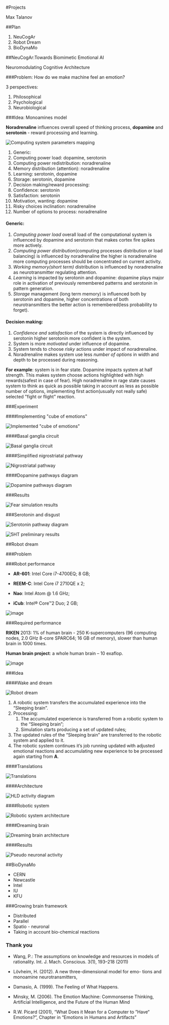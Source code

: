 #Projects

Max Talanov 

##Plan

1. NeuCogAr
1. Robot Dream
1. BioDynaMo

##NeuCogAr:Towards Biomimetic Emotional AI

Neuromodulating Cognitive Architecture

###Problem: How do we make machine feel an emotion?

3 perspectives: 

1. Philosophical
1. Psychological
1. Neurobiological

###Idea: Monoamines model

**Noradrenaline** influences overall speed of thinking process, **dopamine** and **serotonin** - reward processing and learning.

![Computing system parameters mapping](figure3_cube_of_parameters_front.png)

 1. Generic:
   2. Computing power load: dopamine, serotonin
   2. Computing power redistribution: noradrenaline
   2. Memory distribution (attention): noradrenaline
   2. Learning: serotonin, dopamine
   2. Storage: serotonin, dopamine
 1. Decision making/reward processing:
   2. Confidence: serotonin
   2. Satisfaction: serotonin
   2. Motivation, wanting: dopamine
   2. Risky choices inclination: noradrenaline
   2. Number of options to process: noradrenaline

#### Generic:

1. *Computing power load* overall load of the computational system is influenced by dopamine and serotonin that makes cortex fire spikes more actively.
1. *Computing power distribution*(computing processes distribution or load balancing) is influenced by noradrenaline the higher is noradrenaline more computing processes should be concentrated on current activity.
1. *Working memory(short term)* distribution is influenced by noradrenaline as neurotransmitter regulating attention.
1. *Learning* is impacted by serotonin and dopamine: dopamine plays major role in activation of previously remembered patterns and serotonin in pattern generation.
1. *Storage* management (long term memory) is influenced both by serotonin and dopamine, higher concentrations of both neurotransmitters the better action is remembered(less probability to forget).

#### Decision making:

1. *Confidence and satisfaction* of the system is directly influenced by serotonin higher serotonin more confident is the system.
1. System is more *motivated* under influence of dopamine.
1. System tends to choose *risky* actions under impact of noradrenaline.
1. Noradrenaline makes system use less *number of options* in width and depth to be processed during reasoning.

**For example**: system is in fear state. Dopamine impacts system at half strength. This makes system choose actions highlighted with high rewards(safest in case of fear). High noradrenaline in rage state causes system to think as quick as possible taking in account as less as possible number of options, implementing first action(usually not really safe) selected "fight or flight" reaction.

###Experiment

####Implementing "cube of emotions"

![Implemented "cube of emotions"](advanced_cube_weight.png)

####Basal ganglia circuit

![Basal ganglia circuit](Basal_ganglia_circuits_cropped.png)

####Simplified nigrostriatal pathway

![Nigrostriatal pathway](nigrostriatal.png)

####Dopamine pathways diagram

![Dopamine pathways diagram](dopamine_diagram.png)

###Results

![Fear simulation results](result.png)

###Serotonin and disgust

![Serotonin pathway diagram](serotonin_diagram.png)

![5HT preliminary results](https://raw.githubusercontent.com/research-team/NEUCOGAR/master/NEST/cube/dopa%2Bsero/results/spikes_cerebral%20cortex%20%5B5ht%5D%2Bdopa.png)

##Robot dream

###Problem

###Robot performance


-   **AR-601**: Intel Core i7-4700EQ; 8 GB;

-   **REEM-C**: Intel Core i7 2710QE x 2;

-   **Nao**: Intel Atom @ 1.6 GHz;

-   **iCub**: Intel® Core™2 Duo; 2 GB;

![image](ASIMO_Conducting.jpg)

###Required performance

**RIKEN** 2013: 1% of human brain - 250 K-supercomputers (96
computing nodes, 2.0 GHz 8-core SPARC64; 16 GB of memory), slower than
human brain in 1000 times.

**Human brain project**: a whole human brain – 10 exaflop.

![image](RIKEN_AICS.jpg)

###Idea

####Wake and dream

![Robot dream](robot-dream.png)


1.  A robotic system transfers the accumulated experience into the
    “Sleeping brain”.
2.  Processing:
    1.  The accumulated experience is transferred from a robotic system
        to the “Sleeping brain”;
    2.  Simulation starts producing a set of updated rules;
3.  The updated rules of the “Sleeping brain” are transferred to the
    robotic system and applied to it.
4.  The robotic system continues it’s job running updated with adjusted
    emotional reactions and accumulating new experience to be processed
    again starting from **A**.

####Translations

![Translations](robot-dream_translations.png)

####Architecture 

![HLD activity diagram](https://github.com/research-team/robot-dream/blob/master/doc/HLD_Activity_life_cycle.png?raw=true)

####Robotic system

![Robotic system architecture](https://github.com/research-team/robot-dream/blob/master/doc/HLD_Component_RobotLifeCycle.png?raw=true)

####Dreaming brain

![Dreaming brain architecture](https://github.com/research-team/robot-dream/blob/master/doc/HLD_Component_SleepingBrainLifeCycle.png?raw=true)

####Results

![Pseudo neuronal activity](pseudo-neuronal-activity.jpg)

##BioDynaMo

* CERN
* Newcastle 
* Intel
* IU
* KFU

###Growing brain framework 

- Distributed
- Parallel
- Spatio - neuronal 
- Taking in account bio-chemical reactions

### Thank you

-   Wang, P.: The assumptions on knowledge and resources in models
    of rationality. Int. J. Mach. Conscious. 3(1), 193–218 (2011)

-   Lövheim, H. (2012). A new three-dimensional model for emo- tions and
    monoamine neurotransmitters,

-   Damasio, A. (1999). The Feeling of What Happens.

-   Minsky, M. (2006). The Emotion Machine: Commonsense Thinking,
    Artificial Intelligence, and the Future of the Human Mind

-   R.W. Picard (2001), “What Does it Mean for a Computer to ”Have“
    Emotions?”, Chapter in “Emotions in Humans and Artifacts”
